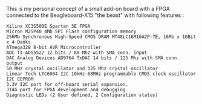 
This is my personal concept of a small add-on board with a FPGA connected to the Beagleboard-X15 "the beast" with following features : 

	Xilinx XC3S500E Spartan 3E FPGA
	Micron M25P40 4Mb SPI Flash configuration memory
	256Mb Synchronous High-Speed CMOS DRAM MT48LC16M16A2P-7E, 16Mb x 16Bit x 4 Banks
	ATmega328 8-bit AVR Microcontroller
	ADC TI-ADS5522 12 bits / 80 Mhz with SMA conn. input
	DAC Analog Devices AD9764 TxDAC 14 bits / 125 Mhz with SMA conn. output
	50 MHz crystal oscillator and 125 Mhz crystal oscillator
	Linear Tech LTC6904 I2C 10kHz-68MHz programmable CMOS clock oscillator
	I2C EEPROM
	3.3V I2C port for off-board serial expansion.
	JTAG port for FPGA development and debugging
	Diagnostic LEDs (2 User defined, 2 Configuration status)
